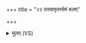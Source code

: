 +++
title = "२२ तस्यामृतस्येमं बलम्"

+++
<details><summary>मूलम् (VS)</summary>

तस्या॒मृत॑स्ये॒मं बलं॒ पुरु॑षं पाययामसि।  
अथो॑ कृणोमि भेष॒जं यथास॑च्छ॒तहा॑यनः ॥
</details>